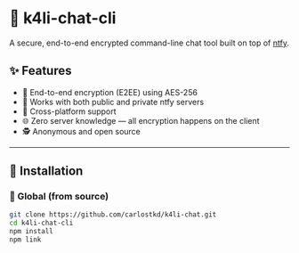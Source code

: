 # 🔐 k4li-chat-cli

A secure, end-to-end encrypted command-line chat tool built on top of [ntfy](https://ntfy.sh).

## ✨ Features

- 🔐 End-to-end encryption (E2EE) using AES-256
- 📡 Works with both public and private ntfy servers
- 🧩 Cross-platform support
- 🌐 Zero server knowledge — all encryption happens on the client
- 🕵️ Anonymous and open source

---

## 🚀 Installation

### 🔧 Global (from source)

```bash
git clone https://github.com/carlostkd/k4li-chat.git
cd k4li-chat-cli
npm install
npm link
```

